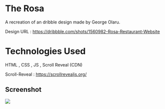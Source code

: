 # The Rosa

A recreation of an dribble design made by George Olaru.

Design URL :  https://dribbble.com/shots/1560982-Rosa-Restaurant-Website



# Technologies Used 

HTML , CSS , JS , Scroll Reveal (CDN)

Scroll-Reveal : https://scrollrevealjs.org/



## Screenshot

<img src="https://cdn.dribbble.com/users/112332/screenshots/1560982/rosa-restaurant-website.jpg"></img>

